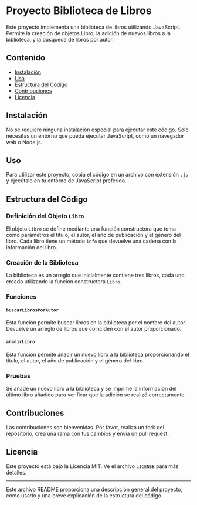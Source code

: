 # Proyecto Biblioteca de Libros

Este proyecto implementa una biblioteca de libros utilizando JavaScript. Permite la creación de objetos Libro, la adición de nuevos libros a la biblioteca, y la búsqueda de libros por autor.

## Contenido

- [Instalación](#instalación)
- [Uso](#uso)
- [Estructura del Código](#estructura-del-código)
- [Contribuciones](#contribuciones)
- [Licencia](#licencia)

## Instalación

No se requiere ninguna instalación especial para ejecutar este código. Solo necesitas un entorno que pueda ejecutar JavaScript, como un navegador web o Node.js.

## Uso

Para utilizar este proyecto, copia el código en un archivo con extensión `.js` y ejecútalo en tu entorno de JavaScript preferido.

## Estructura del Código

### Definición del Objeto `Libro`

El objeto `Libro` se define mediante una función constructora que toma como parámetros el título, el autor, el año de publicación y el género del libro. Cada libro tiene un método `info` que devuelve una cadena con la información del libro.

### Creación de la Biblioteca

La biblioteca es un arreglo que inicialmente contiene tres libros, cada uno creado utilizando la función constructora `Libro`.

### Funciones

#### `buscarLibrosPorAutor`

Esta función permite buscar libros en la biblioteca por el nombre del autor. Devuelve un arreglo de libros que coinciden con el autor proporcionado.

#### `añadirLibro`

Esta función permite añadir un nuevo libro a la biblioteca proporcionando el título, el autor, el año de publicación y el género del libro.

### Pruebas

Se añade un nuevo libro a la biblioteca y se imprime la información del último libro añadido para verificar que la adición se realizó correctamente.

## Contribuciones

Las contribuciones son bienvenidas. Por favor, realiza un fork del repositorio, crea una rama con tus cambios y envía un pull request.

## Licencia

Este proyecto está bajo la Licencia MIT. Ve el archivo `LICENSE` para más detalles.

---

Este archivo README proporciona una descripción general del proyecto, cómo usarlo y una breve explicación de la estructura del código.
